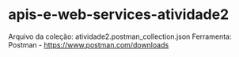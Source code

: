 # apis-e-web-services-atividade2
Arquivo da coleção: atividade2.postman_collection.json
Ferramenta: Postman - https://www.postman.com/downloads
